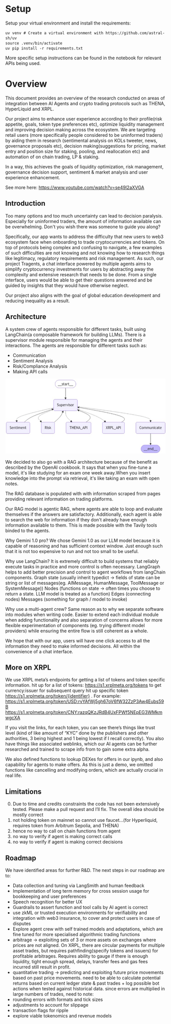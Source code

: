 # Setup
Setup your virtual environment and install the requirements:
```
uv venv # Create a virtual environment with https://github.com/astral-sh/uv
source .venv/bin/activate
uv pip install -r requirements.txt
```
More specific setup instructions can be found in the notebook for relevant APIs being used.

# Overview
This document provides an overview of the research conducted on areas of integration between AI Agents and crypto trading protocols such as THENA, HyperLiquid and XRPL.

Our project aims to enhance user experience according to their profile(risk appetite, goals, token type preferences etc), optimize liquidity management and improving decision making across the ecosystem. We are targeting retail users (more specifically people considered to be uninformed traders) by aiding them in research (sentimental analysis on KOLs tweeter, news, governance proposals etc), decision making(suggestions for pricing, market entry and position size for staking, pooling, and  reallocation etc) and automation of on chain trading, LP & staking. 

In a way, this achieves the goals of liquidity optimization, risk management, governance decision support, sentiment & market analysis and user experience enhancement. 

See more here: https://www.youtube.com/watch?v=se49l2aXVGA

## Introduction
Too many options and too much uncertainty can lead to decision paralysis. Especially for uninformed traders, the amount of information available can be overwhelming. Don't you wish there was someone to guide you along?

Specifically, our app wants to address the difficulty that new users to web3 ecosystem face when onboarding to trade cryptocurrencies and tokens. On top of protocols being complex and confusing to navigate, a few examples of such difficulties are not knowing and not knowing how to research things like legitimacy, regulatory requirements and risk management. As such, our project Tragents, a chat interface powered by multiple agents aims to simplify cryptocurrency investments for users by abstracting away the complexity and extensive research that needs to be done. From a single interface, users would be able to get their questions answered and be guided by insights that they would have otherwise neglect. 

Our project also aligns with the goal of global education development and reducing inequality as a result.

## Architecture
A system crew of agents responsible for different tasks, built using LangChain(a composable framework for building LLMs).
There is a supervisor module responsible for managing the agents and their interactions. The agents are responsible for different tasks such as:
- Communication
- Sentiment Analysis
- Risk/Compliance Analysis
- Making API calls

![Architecture Diagram](./images/architecture_diagram.png)

We decided to also go with a RAG architecture because of the benefit as described by the OpenAI cookbook. It says that when you fine-tune a model, it's like studying for an exam one week away.When you insert knowledge into the prompt via retrieval, it's like taking an exam with open notes.

The RAG database is populated with with information scraped from pages providing relevant information on trading platforms. 

Our RAG model is agentic RAG, where agents are able to loop and evaluate themselves if the answers are satisfactory.
Additionally, each agent is able to search the web for information if they don't already have enough information available to them. This is made possible with the Tavily tools binded to the agents.

Why Gemini 1.0 pro? We chose Gemini 1.0 as our LLM model because it is capable of reasoning and has sufficient context window. Just enough such that it is not too expensive to run and not too small to be useful.

Why use LangChain? It is extremely difficult to build systems that reliably execute tasks in practice and more control is often necessary. LangGraph helps to add better precision and control to agent workflows from langChain components.
Graph state (usually inherit typedict -> fields of state can be string or list of messages(eg. AIMessage, HumanMessage, ToolMessage or SystemMessage))
Nodes (functions on state -> often times you choose to return a state. LLM model is treated as a function)
Edges (connecting nodes)
Messages (something for graph / model to invoke)

Why use a multi-agent crew? Same reason as to why we separate software into modules when writing code. Easier to extend each individual module when adding functionality and also separation of concerns allows for more flexible experimentation of components (eg. trying different model providers) while ensuring the entire flow is still coherent as a whole.

We hope that with our app, users will have one click access to all the information they need to make informed decisions. All within the convenience of a chat interface.

## More on XRPL
We use XRPL meta’s endpoints for getting a list of tokens and token specific information.
hit up for a list of tokens: https://s1.xrplmeta.org/tokens to get currency:issuer for subsequent query
hit up specific token https://s1.xrplmeta.org/token/{identifier} . For example:
https://s1.xrplmeta.org/token/USD:rvYAfWj5gh67oV6fW32ZzP3Aw4Eubs59B
https://s1.xrplmeta.org/token/CNY:razqQKzJRdB4UxFPWf5NEpEG3WMkmwgcXA

If you visit the links, for each token, you can see there’s things like trust level (kind of like amount of “KYC” done by the publishers and other authorities, 3 being highest and 1 being lowest if I recall correctly). You also have things like associated weblinks, which our AI agents can be further researched and trained to scrape info from to gain some extra alpha.

We also defined functions to lookup DEXes for offers in our ipynb, and also capability for agents to make offers. As this is just a demo, we omitted functions like cancelling and modifying orders, which are actually crucial in real life.


## Limitations
0. Due to time and credits constraints the code has not been extensively tested. Please make a pull request and I’ll fix. The overall idea should be mostly correct
1. not holding token on mainnet so cannot use faucet...(for Hyperliquid, requires token from Arbitrum Sepolia, and THENA)
2. hence no way to call on chain functions from agent
3. no way to verify if agent is making correct calls
4. no way to verify if agent is making correct decisions

## Roadmap
We have identified areas for further R&D.
The next steps in our roadmap are to:
- Data collection and tuning via LangSmith and human feedback 
- Implementation of long term memory for cross session usage for bookkeeping and user preferences
- Speech recognition for better UX 
- Guardrails to assert function and tool calls by AI agent is correct
- use zkML or trusted execution environments for verifiability and integration with web3 insurance, to cover and protect users in case of disputes
- Explore agent crew with self trained models and adaptations, which are fine tuned for more specialised algorithmic trading functions
- arbitrage -> exploiting sets of 3 or more assets on exchanges where prices are not aligned. On XRPL, there are circular payments for multiple asset trades, but requires pathfinding(specify tokens and issuers) for profitable arbitrages. Requires ability to gauge if there is enough liquidity, tight enough spread, delays, transfer fees and gas fees incurred still result in profit.
- quantitative trading -> predicting and exploiting future price movements based on past price movements. need to be able to calculate potential returns based on current ledger state & past trades + log possible bot actions when tested against historical data. since errors are multiplied in large numbers of trades, need to note:
- rounding errors with formats and tick sizes
- adjustments to account for slippage
- transaction flags for ripple
- explore viable tokenomics and revenue models



